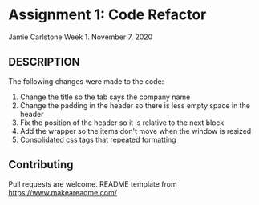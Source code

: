 


# Assignment 1: Code Refactor

Jamie Carlstone
Week 1. November 7, 2020

## DESCRIPTION

The following changes were made to the code:
1. Change the title so the tab says the company name
2. Change the padding in the header so there is less empty space in the header
3. Fix the position of the header so it is relative to the next block
4. Add the wrapper so the items don't move when the window is resized
5. Consolidated css tags that repeated formatting


## Contributing
Pull requests are welcome. 
README template from https://www.makeareadme.com/ 


